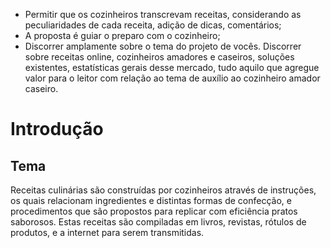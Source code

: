 
- Permitir que os cozinheiros transcrevam receitas, considerando as peculiaridades de cada receita, adição de dicas, comentários;
- A proposta é guiar o preparo com o cozinheiro;
- Discorrer amplamente sobre o tema do projeto de vocês. Discorrer sobre receitas online, cozinheiros amadores e caseiros, soluções existentes, estatísticas gerais desse mercado, tudo aquilo que agregue valor para o leitor com relação ao tema de auxílio ao cozinheiro amador caseiro.


# Introdução

## Tema
Receitas culinárias são construídas por cozinheiros através de instruções, os quais relacionam ingredientes e distintas formas de confecção, e procedimentos que são propostos para replicar com eficiência pratos saborosos.  Estas receitas são compiladas em livros, revistas, rótulos de produtos, e a internet para serem transmitidas.  
